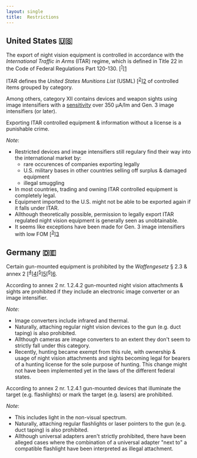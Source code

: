 ```yaml
---
layout: single
title:  Restrictions
---
```


## United States 🇺🇸

The export of night vision equipment is controlled in accordance with the
*International Traffic in Arms* (ITAR) regime, which is defined in Title 22
in the Code of Federal Regulations Part 120-130. [<sup>[1]</sup>][1]

ITAR defines the *United States Munitions List* (USML) [<sup>[2]</sup>][2] of
controlled items grouped by category.

Among others, category XII contains devices and weapon sights
using image intensifiers with a [sensitivity](/wiki/measurements#photocathode-sensitivity) over 350 μA/lm
and Gen. 3 image intensifiers (or later).

Exporting ITAR controlled equipment & information without a license is a punishable crime.

*Note*:
* Restricted devices and image intensifiers still regulary find their way into the international
market by:
  * rare occurences of companies exporting legally
  * U.S. military bases in other countries selling off surplus & damaged equipment
  * illegal smuggling
* In most countries, trading and owning ITAR controlled equipment is completely legal.
* Equipment imported to the U.S. might not be able to be exported again if it falls under ITAR.
* Allthough theoretically possible, permission to legally export ITAR regulated night vision
equipment is generally seen as unobtainable.
* It seems like exceptions have been made for Gen. 3 image intensifiers with low FOM [<sup>[3]</sup>][3]

## Germany 🇩🇪

Certain gun-mounted equipment is prohibited by the *Waffengesetz* § 2.3 & annex 2 [<sup>[4]</sup>][4][<sup>[5]</sup>][5][<sup>[6]</sup>][6].

According to annex 2 nr. 1.2.4.2 gun-mounted night vision attachments & sights are prohibited
if they include an electronic image converter or an image intensifier.

*Note*:
* Image converters include infrared and thermal.
* Naturally, attaching regular night vision devices to the gun (e.g. duct taping)
is also prohibited.
* Allthough cameras are image converters to an extent they don't seem to strictly fall under this category.
* Recently, hunting became exempt from this rule, with ownership & usage of night vision attachments
and sights becoming legal for bearers of a hunting license for the sole purpose of hunting.
This change might not have been implemented yet in the laws of the different federal states.

According to annex 2 nr. 1.2.4.1 gun-mounted devices that illuminate the target (e.g. flashlights)
or mark the target (e.g. lasers) are prohibited.

*Note*:
* This includes light in the non-visual spectrum.
* Naturally, attaching regular flashlights or laser pointers to the gun (e.g. duct taping)
is also prohibited.
* Allthough universal adapters aren't strictly prohibited, there have been alleged cases
where the combination of a universal adapter "next to" a compatible flashlight
have been interpreted as illegal attachment.

[1]: https://nightvisionuniverse.com/pages/export-regulations
[2]: https://www.govinfo.gov/content/pkg/CFR-2020-title22-vol1/pdf/CFR-2020-title22-vol1-sec121-1.pdf
[3]: https://www.asu-nvg.com/Documents%20and%20Settings/39/Site%20Documents/Product%20Spec%20Sheets/MX-10160_F9800_Int.pdf
[4]: https://www.gesetze-im-internet.de/waffg_2002/__2.html
[5]: https://www.gesetze-im-internet.de/waffg_2002/anlage_2.html
[6]: https://www.bka.de/SharedDocs/Downloads/DE/UnsereAufgaben/Aufgabenbereiche/Waffen/MerkblattNachtsichtvor_aufsatzgeraete.pdf

